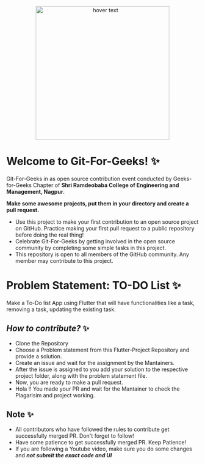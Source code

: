 <p align="center">
  <img src="https://lh5.googleusercontent.com/4dbbW-eyYqaTGAFFlLDtVO3lDVdaPSX671WExyKzLv1QI78zBUjJPE5Ek3SlTW3WCjA=w2400" width="350" title="hover text">
</p>


# **Welcome to Git-For-Geeks!** :sparkles:

Git-For-Geeks in as open source contribution event conducted by Geeks-for-Geeks Chapter of **Shri Ramdeobaba College of Engineering and Management, Nagpur**.

**Make some awesome projects, put them in your directory and create a pull request.** 

- Use this project to make your first contribution to an open source project on GitHub. Practice making your first pull request to a public repository before doing the real thing!
- Celebrate Git-For-Geeks by getting involved in the open source community by completing some simple tasks in this project.
- This repository is open to all members of the GitHub community. Any member may contribute to this project.

# **Problem Statement: TO-DO List** :sparkles:

Make a To-Do list App using Flutter that will have functionalities like a task, removing a task, updating the existing task.

## ***How to contribute?*** :sparkles:

- Clone the Repository
- Choose a Problem statement from this Flutter-Project Repository and provide a solution.
- Create an issue and wait for the assignment by the Mantainers.
- After the issue is assigned to you add your solution to the respective project folder, along with the problem statement file.
- Now, you are ready to make a pull request.
- Hola !! You made your PR and wait for the Mantainer to check the Plagarisim and project working.

## **Note** :sparkles:

- All contributors who have followed the rules to contribute get successfully merged PR. Don't forget to follow!
- Have some patience to get successfully merged PR. Keep Patience!
- If you are following a Youtube video, make sure you do some changes and ***not submit the exact code and UI***
